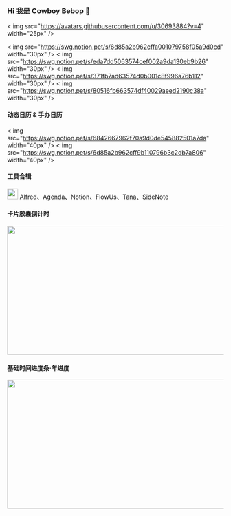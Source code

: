 ### Hi 我是 Cowboy Bebop 👋
 < img src="https://avatars.githubusercontent.com/u/30693884?v=4" width="25px" />
 
< img src="https://swg.notion.pet/s/6d85a2b962cffa001079758f05a9d0cd" width="30px" />
< img src="https://swg.notion.pet/s/eda7dd5063574cef002a9da130eb9b26" width="30px" />
< img src="https://swg.notion.pet/s/371fb7ad63574d0b001c8f996a76b112" width="30px" />
< img src="https://swg.notion.pet/s/80516fb663574df40029aeed2190c38a" width="30px" />
<br />
#### 动态日历 & 手办日历
< img src="https://swg.notion.pet/s/6842667962f70a9d0de545882501a7da" width="40px" />
< img src="https://swg.notion.pet/s/6d85a2b962cff9b110796b3c2db7a806" width="40px" />
 
#### 工具合辑
<img src="https://swg.notion.pet/s/28ad1a7463575250002051f0769f5e0e" width="25px" ></code>  Alfred、Agenda、Notion、FlowUs、Tana、SideNote

#### 卡片胶囊倒计时
<img src="https://swg.notion.pet/s/bg-76fd7bc163574e290025da68708cd056" style="min-width:100px;width:750px;min-height:100px;height:300px">

#### 基础时间进度条·年进度
<img src="https://swg.notion.pet/s/bg-ac74c002635750890021d86953fabfd9" style="min-width:100px;width:750px;min-height:100px;height:300px">

